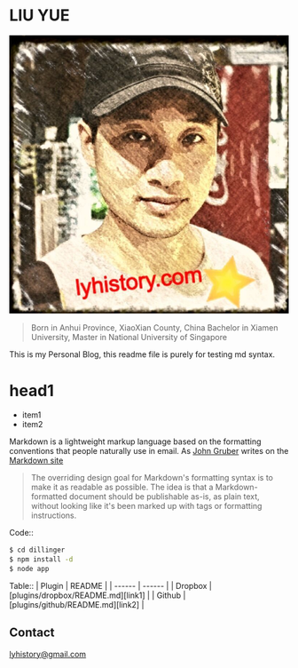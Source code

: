 # LIU YUE

[![LIU YUE](content/images/common/liuyue.jpg)](http://lyhistory.com)
> Born in Anhui Province, XiaoXian County, China
> Bachelor in Xiamen University, Master in National University of Singapore

This is my Personal Blog, this readme file is purely for testing md syntax.

# head1

  - item1
  - item2

Markdown is a lightweight markup language based on the formatting conventions that people naturally use in email.  As [John Gruber] writes on the [Markdown site][df1]

> The overriding design goal for Markdown's
> formatting syntax is to make it as readable
> as possible. The idea is that a
> Markdown-formatted document should be
> publishable as-is, as plain text, without
> looking like it's been marked up with tags
> or formatting instructions.

Code::

```sh
$ cd dillinger
$ npm install -d
$ node app
```

Table::
| Plugin | README |
| ------ | ------ |
| Dropbox | [plugins/dropbox/README.md][link1] |
| Github | [plugins/github/README.md][link2] |


Contact
----
lyhistory@gmail.com

[//]: # (These are reference links used in the body of this note and get stripped out when the markdown processor does its job. There is no need to format nicely because it shouldn't be seen. Thanks SO - http://stackoverflow.com/questions/4823468/store-comments-in-markdown-syntax)


   [git-repo-url]: <https://github.com/lyhistory/lyhistory.github.io>
   
   [john gruber]: <http://daringfireball.net>
   [df1]: <http://daringfireball.net/projects/markdown/>



